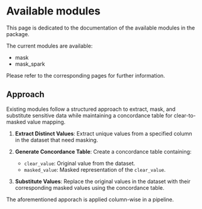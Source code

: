 # Available modules

This page is dedicated to the documentation of the available modules in the package.

The current modules are available:
- mask
- mask_spark

Please refer to the corresponding pages for further information.

## Approach

Existing modules follow a structured approach to extract, mask, and substitute sensitive data while maintaining a concordance table for clear-to-masked value mapping.

1. **Extract Distinct Values**:
   Extract unique values from a specified column in the dataset that need masking.

2. **Generate Concordance Table**:
   Create a concordance table containing:
   - `clear_value`: Original value from the dataset.
   - `masked_value`: Masked representation of the `clear_value`.

3. **Substitute Values**:
   Replace the original values in the dataset with their corresponding masked values using the concordance table.

The aforementioned apporach is applied column-wise in a pipeline.
